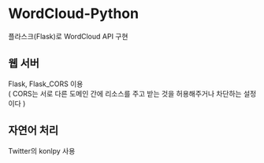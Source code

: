 # WordCloud-Python
플라스크(Flask)로 WordCloud API 구현

## 웹 서버
Flask, Flask_CORS 이용 
<br>
( CORS는 서로 다른 도메인 간에 리소스를 주고 받는 것을 허용해주거나 차단하는 설정이다 )

## 자연어 처리
Twitter의 konlpy 사용 


